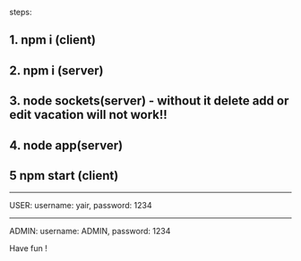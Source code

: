 steps:

## 1. npm i (client)

## 2. npm i (server)

## 3. node sockets(server) - without it delete add or edit vacation will not work!!

## 4. node app(server)

## 5 npm start (client)

---

USER:
username: yair,
password: 1234

---

ADMIN:
username: ADMIN,
password: 1234

Have fun !
